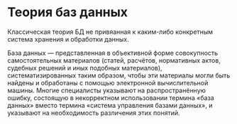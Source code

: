 # Теория баз данных

Классическая теория БД не привяанная к каким-либо конкретным система хранения и обработки данных.

База данных — представленная в объективной форме совокупность самостоятельных материалов (статей, расчётов, нормативных актов, судебных решений и иных подобных материалов), систематизированных таким образом, чтобы эти материалы могли быть найдены и обработаны с помощью электронной вычислительной машины. Многие специалисты указывают на распространённую ошибку, состоящую в некорректном использовании термина «база данных» вместо термина «система управления базами данных», и указывают на необходимость различения этих понятий.

